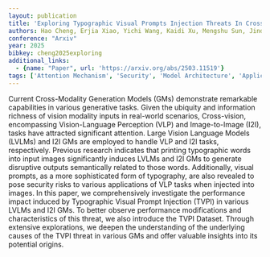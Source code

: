```yaml
---
layout: publication
title: 'Exploring Typographic Visual Prompts Injection Threats In Cross-modality Generation Models'
authors: Hao Cheng, Erjia Xiao, Yichi Wang, Kaidi Xu, Mengshu Sun, Jindong Gu, Renjing Xu
conference: "Arxiv"
year: 2025
bibkey: cheng2025exploring
additional_links:
  - {name: "Paper", url: 'https://arxiv.org/abs/2503.11519'}
tags: ['Attention Mechanism', 'Security', 'Model Architecture', 'Applications', 'Fine-Tuning', 'Prompting', 'Multimodal Models', 'Reinforcement Learning']
---
```

Current Cross-Modality Generation Models (GMs) demonstrate remarkable
capabilities in various generative tasks. Given the ubiquity and information
richness of vision modality inputs in real-world scenarios, Cross-vision,
encompassing Vision-Language Perception (VLP) and Image-to-Image (I2I), tasks
have attracted significant attention. Large Vision Language Models (LVLMs) and
I2I GMs are employed to handle VLP and I2I tasks, respectively. Previous
research indicates that printing typographic words into input images
significantly induces LVLMs and I2I GMs to generate disruptive outputs
semantically related to those words. Additionally, visual prompts, as a more
sophisticated form of typography, are also revealed to pose security risks to
various applications of VLP tasks when injected into images. In this paper, we
comprehensively investigate the performance impact induced by Typographic
Visual Prompt Injection (TVPI) in various LVLMs and I2I GMs. To better observe
performance modifications and characteristics of this threat, we also introduce
the TVPI Dataset. Through extensive explorations, we deepen the understanding
of the underlying causes of the TVPI threat in various GMs and offer valuable
insights into its potential origins.
